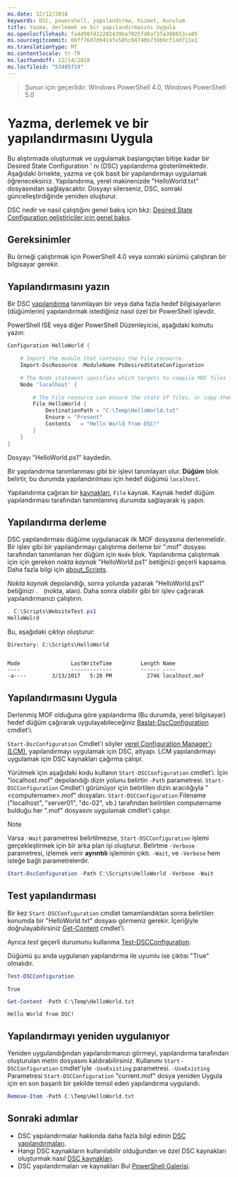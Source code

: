 ```yaml
---
ms.date: 12/12/2018
keywords: DSC, powershell, yapılandırma, hizmet, Kurulum
title: Yazma, derlemek ve bir yapılandırmasını Uygula
ms.openlocfilehash: fa4d98fd12202439ba7025fd8af3fa398653ca05
ms.sourcegitcommit: 00ff76d7d9414fe585c04740b739b9cf14d711e1
ms.translationtype: MT
ms.contentlocale: tr-TR
ms.lasthandoff: 12/14/2018
ms.locfileid: "53405719"
---
```

> Şunun için geçerlidir: Windows PowerShell 4.0, Windows PowerShell 5.0

# <a name="write-compile-and-apply-a-configuration"></a>Yazma, derlemek ve bir yapılandırmasını Uygula

Bu alıştırmada oluşturmak ve uygulamak başlangıçtan bitişe kadar bir Desired State Configuration ' nı (DSC) yapılandırma gösterilmektedir.
Aşağıdaki örnekte, yazma ve çok basit bir yapılandırmayı uygulamak öğreneceksiniz. Yapılandırma, yerel makinenizde "HelloWorld.txt" dosyasından sağlayacaktır. Dosyayı silerseniz, DSC, sonraki güncelleştirdiğinde yeniden oluşturur.

DSC nedir ve nasıl çalıştığını genel bakış için bkz: [Desired State Configuration geliştiriciler için genel bakış](../overview/overview.md).

## <a name="requirements"></a>Gereksinimler

Bu örneği çalıştırmak için PowerShell 4.0 veya sonraki sürümü çalıştıran bir bilgisayar gerekir.

## <a name="write-the-configuration"></a>Yapılandırmasını yazın

Bir DSC [yapılandırma](configurations.md) tanımlayan bir veya daha fazla hedef bilgisayarların (düğümlerin) yapılandırmak istediğiniz nasıl özel bir PowerShell işlevdir.

PowerShell ISE veya diğer PowerShell Düzenleyicisi, aşağıdaki komutu yazın:

```powershell
Configuration HelloWorld {

    # Import the module that contains the File resource.
    Import-DscResource -ModuleName PsDesiredStateConfiguration

    # The Node statement specifies which targets to compile MOF files for, when this configuration is executed.
    Node 'localhost' {

        # The File resource can ensure the state of files, or copy them from a source to a destination with persistent updates.
        File HelloWorld {
            DestinationPath = "C:\Temp\HelloWorld.txt"
            Ensure = "Present"
            Contents   = "Hello World from DSC!"
        }
    }
}
```

Dosyayı "HelloWorld.ps1" kaydedin.

Bir yapılandırma tanımlanması gibi bir işlevi tanımlayan olur. **Düğüm** blok belirtir, bu durumda yapılandırılması için hedef düğümü `localhost`.

Yapılandırma çağıran bir [kaynakları](../resources/resources.md), `File` kaynak. Kaynak hedef düğüm yapılandırması tarafından tanımlanmış durumda sağlayarak iş yapın.

## <a name="compile-the-configuration"></a>Yapılandırma derleme

DSC yapılandırması düğüme uygulanacak ilk MOF dosyasına derlenmelidir.
Bir işlev gibi bir yapılandırmayı çalıştırma derleme bir ".mof" dosyası tarafından tanımlanan her düğüm için `Node` blok.
Yapılandırma çalıştırmak için için gereken *nokta kaynak* "HelloWorld.ps1" betiğinizi geçerli kapsama.
Daha fazla bilgi için [about_Scripts](/powershell/module/microsoft.powershell.core/about/about_scripts?view=powershell-6#script-scope-and-dot-sourcing).

*Nokta kaynak* depolandığı, sonra yolunda yazarak "HelloWorld.ps1" betiğinizi `. ` (nokta, alan). Daha sonra olabilir gibi bir işlev çağırarak yapılandırmanızı çalıştırın.

```powershell
. C:\Scripts\WebsiteTest.ps1
HelloWolrd
```

Bu, aşağıdaki çıktıyı oluşturur:

```output
Directory: C:\Scripts\HelloWorld


Mode                LastWriteTime         Length Name
----                -------------         ------ ----
-a----        3/13/2017   5:20 PM           2746 localhost.mof
```

## <a name="apply-the-configuration"></a>Yapılandırmasını Uygula

Derlenmiş MOF olduğuna göre yapılandırma (Bu durumda, yerel bilgisayar) hedef düğüm çağırarak uygulayabileceğiniz [Başlat-DscConfiguration](/powershell/module/psdesiredstateconfiguration/start-dscconfiguration) cmdlet'i.

`Start-DscConfiguration` Cmdlet'i söyler [yerel Configuration Manager'ı (LCM)](../managing-nodes/metaConfig.md), yapılandırmayı uygulamak için DSC, altyapı.
LCM yapılandırmayı uygulamak için DSC kaynakları çağırma çalışır.

Yürütmek için aşağıdaki kodu kullanın `Start-DSCConfiguration` cmdlet'i. İçin "localhost.mof" depolandığı dizin yolunu belirtin `-Path` parametresi. `Start-DSCConfiguration` Cmdlet'i görünüyor için belirtilen dizin aracılığıyla "\<computername\>.mof" dosyaları. `Start-DSCConfiguration` Filename ("localhost", "server01", "dc-02", vb.) tarafından belirtilen computername bulduğu her ".mof" dosyasını uygulamak cmdlet'i çalışır.

> [!NOTE]
> Varsa `-Wait` parametresi belirtilmezse, `Start-DSCConfiguration` işlemi gerçekleştirmek için bir arka plan işi oluşturur. Belirtme `-Verbose` parametresi, izlemek verir **ayrıntılı** işleminin çıktı. `-Wait`, ve `-Verbose` hem isteğe bağlı parametrelerdir.

```powershell
Start-DscConfiguration -Path C:\Scripts\HelloWorld -Verbose -Wait
```

## <a name="test-the-configuration"></a>Test yapılandırması

Bir kez `Start-DSCConfiguration` cmdlet tamamlandıktan sonra belirtilen konumda bir "HelloWorld.txt" dosyası görmeniz gerekir. İçeriğiyle doğrulayabilirsiniz [Get-Content](/powershell/module/microsoft.powershell.management/get-content) cmdlet'i.

Ayrıca *test* geçerli durumunu kullanma [Test-DSCConfiguration](/powershell/module/psdesiredstateconfiguration/Test-DSCConfiguration).

Düğümü şu anda uygulanan yapılandırma ile uyumlu ise çıktısı "True" olmalıdır.

```powershell
Test-DSCConfiguration
```

```output
True
```

```powershell
Get-Content -Path C:\Temp\HelloWorld.txt
```

```output
Hello World from DSC!
```

## <a name="re-applying-the-configuration"></a>Yapılandırmayı yeniden uygulanıyor

Yeniden uygulandığından yapılandırmanızı görmeyi, yapılandırma tarafından oluşturulan metin dosyasını kaldırabilirsiniz. Kullanımı `Start-DSCConfiguration` cmdlet'iyle `-UseExisting` parametresi. `-UseExisting` Parametresi `Start-DSCConfiguration` "current.mof" dosya yeniden Uygula için en son başarılı bir şekilde temsil eden yapılandırma uygulandı.

```powershell
Remove-Item -Path C:\Temp\HelloWorld.txt
```

## <a name="next-steps"></a>Sonraki adımlar

- DSC yapılandırmalar hakkında daha fazla bilgi edinin [DSC yapılandırmaları](configurations.md).
- Hangi DSC kaynakların kullanılabilir olduğundan ve özel DSC kaynakları oluşturmak nasıl [DSC kaynakları](../resources/resources.md).
- DSC yapılandırmaları ve kaynakları Bul [PowerShell Galerisi](https://www.powershellgallery.com/).
